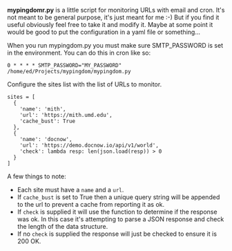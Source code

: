 **mypingdomr.py** is a little script for monitoring URLs with email and cron.
It's not meant to be general purpose, it's just meant for me :-) But if you find
it useful obviously feel free to take it and modify it.  Maybe at some point it
would be good to put the configuration in a yaml file or something...

When you run mypingdom.py you must make sure SMTP_PASSWORD is set in the
environment.  You can do this in cron like so:

    0 * * * * SMTP_PASSWORD="MY_PASSWORD" /home/ed/Projects/mypingdom/mypingdom.py

Configure the sites list with the list of URLs to monitor.

    sites = [
      {
        'name': 'mith',
        'url': 'https://mith.umd.edu',
        'cache_bust': True
      },
      {
        'name': 'docnow',
        'url': 'https://demo.docnow.io/api/v1/world',
        'check': lambda resp: len(json.load(resp)) > 0
      }
    ]

A few things to note:

* Each site must have a `name` and a `url`.
* If `cache_bust` is set to True then a unique query string will be appended to 
  the url to prevent a cache from reporting it as ok.
* If `check` is supplied it will use the function to determine if the response
  was ok. In this case it's attempting to parse a JSON response and check the
  length of the data structure.
* If no `check` is supplied the response will just be checked to ensure it is
  200 OK.

